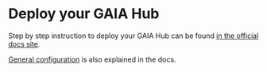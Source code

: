 # Deploy your GAIA Hub

Step by step instruction to deploy your GAIA Hub can be found [in the official docs site](https://docs.stacks.co/docs/gaia/deploy-gaia-hub).

[General configuration](https://docs.stacks.co/docs/gaia/configuration) is also explained in the docs.
